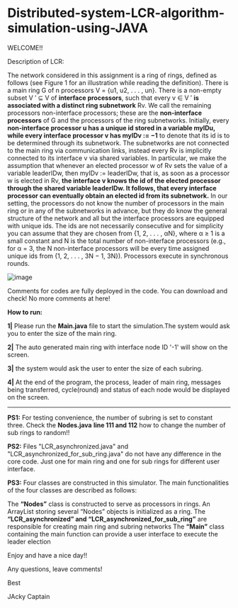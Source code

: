 # Distributed-system-LCR-algorithm-simulation-using-JAVA

WELCOME!!

Description of LCR:

The network considered in this assignment is a ring of rings, defined as follows (see Figure
1 for an illustration while reading the definition). There is a main ring G of n processors
V = {u1, u2, . . . , un}. There is a non-empty subset V ′ ⊆ V of **interface processors**, such
that every v ∈ V ′ **is associated with a distinct ring subnetwork** Rv. We call the remaining
processors non-interface processors; these are the **non-interface processors** of G and the
processors of the ring subnetworks. Initially, every **non-interface processor u has a unique id
stored in a variable myIDu, while every interface processor v has myIDv := −1** to denote
that its id is to be determined through its subnetwork. The subnetworks are not connected
to the main ring via communication links, instead every Rv is implicitly connected to its
interface v via shared variables. In particular, we make the assumption that whenever an
elected processor w of Rv sets the value of a variable leaderIDw, then myIDv := leaderIDw,
that is, as soon as a processor w is elected in Rv, **the interface v knows the id of the elected
processor through the shared variable leaderIDw. It follows, that every interface processor
can eventually obtain an elected id from its subnetwork.**
In our setting, the processors do not know the number of processors in the main ring
or in any of the subnetworks in advance, but they do know the general structure of the
network and all but the interface processors are equipped with unique ids. The ids are
not necessarily consecutive and for simplicity you can assume that they are chosen from
{1, 2, . . . , αN}, where α ≥ 1 is a small constant and N is the total number of non-interface
processors (e.g., for α = 3, the N non-interface processors will be every time assigned unique
ids from {1, 2, . . . , 3N − 1, 3N}). Processors execute in synchronous rounds.

![image](https://user-images.githubusercontent.com/55009904/157695492-f33eb8b0-c9d2-4fbf-9af5-acf86a205930.png)

Comments for codes are fully deployed in the code. You can download and check! No more comments at here!

**How to run:**

**1|** Please run the **Main.java** file to start the simulation.The system would ask you to enter the size of the main ring. 

**2|** The auto generated main ring with interface node ID '-1' will show on the screen.

**3|** the system would ask the user to enter the size of each subring.

**4|** At the end of the program, the process, leader of main ring, messages being transferred, cycle(round) and status of each node would be displayed on the screen.

--------------------------------------------------------------------------------------

**PS1:** For testing convenience, the number of subring is set to constant three. Check the **Nodes.java** **line 111 and 112** how to change the number of sub rings to random!!

**PS2:** Files "LCR_asynchronized.java" and "LCR_asynchronized_for_sub_ring.java" do not have any difference in the core code. Just one for main ring and one for sub rings for different user interface.

**PS3:** Four classes are constructed in this simulator. The main functionalities of the four classes are described as follows:

The **“Nodes”** class is constructed to serve as processors in rings. An ArrayList storing several “Nodes” objects is initialized as a ring. 
The **“LCR_asynchronized” and “LCR_asynchronized_for_sub_ring”** are responsible for creating main ring and subring networks
The **“Main”** class containing the main function can provide a user interface to execute the leader election

Enjoy and have a nice day!!

Any questions, leave comments!

Best

JAcky Captain
